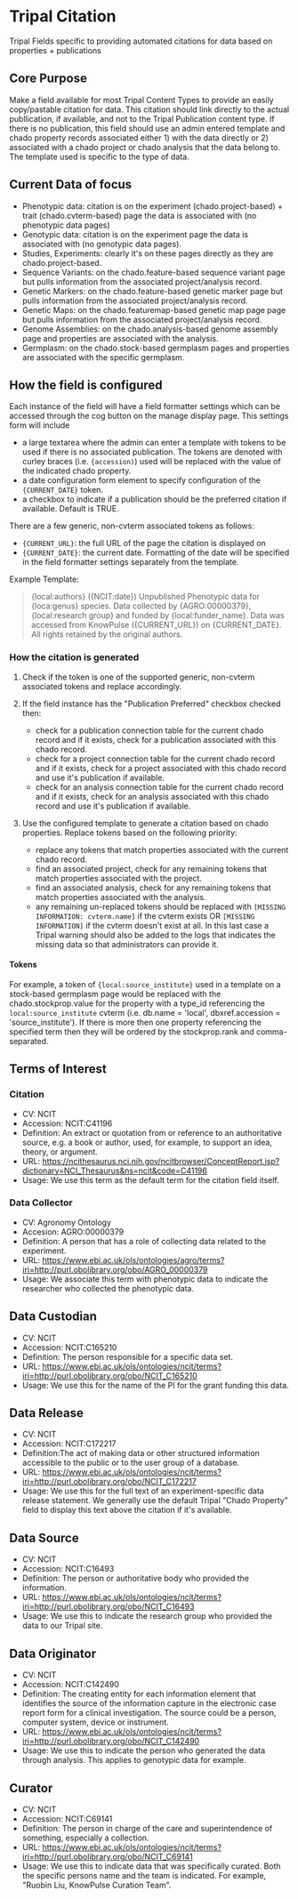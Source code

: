 # Tripal Citation

Tripal Fields specific to providing automated citations for data based on properties + publications

## Core Purpose

Make a field available for most Tripal Content Types to provide an easily copy/pastable citation for data. This citation should link directly to the actual publlication, if available, and not to the Tripal Publication content type. If there is no publication, this field should use an admin entered template and chado property records associated either 1) with the data directly or 2) associated with a chado project or chado analysis that the data belong to. The template used is specific to the type of data.

## Current Data of focus

- Phenotypic data: citation is on the experiment (chado.project-based) + trait (chado.cvterm-based) page the data is associated with (no phenotypic data pages)
- Genotypic data: citation is on the experiment page the data is associated with (no genotypic data pages).
- Studies, Experiments: clearly it's on these pages directly as they are chado.project-based.
- Sequence Variants: on the chado.feature-based sequence variant page but pulls information from the associated project/analysis record.
- Genetic Markers: on the chado.feature-based genetic marker page but pulls information from the associated project/analysis record.
- Genetic Maps: on the chado.featuremap-based genetic map page page but pulls information from the associated project/analysis record.
- Genome Assemblies: on the chado.analysis-based genome assembly page and properties are associated with the analysis.
- Germplasm: on the chado.stock-based germplasm pages and properties are associated with the specific germplasm.

## How the field is configured

Each instance of the field will have a field formatter settings which can be accessed through the cog button on the manage display page. This settings form will include 
- a large textarea where the admin can enter a template with tokens to be used if there is no associated publication. The tokens are denoted with curley braces (i.e. `{accession)`) used will be replaced with the value of the indicated chado property. 
- a date configuration form element to specify configuration of the `{CURRENT_DATE}` token.
- a checkbox to indicate if a publication should be the preferred citation if available. Default is TRUE.

There are a few generic, non-cvterm associated tokens as follows:
- `{CURRENT_URL}`: the full URL of the page the citation is displayed on
- `{CURRENT_DATE}`: the current date. Formatting of the date will be specified in the field formatter settings separately from the template.

Example Template:

> {local:authors} ({NCIT:date}) Unpublished Phenotypic data for {loca:genus} species. Data collected by {AGRO:00000379}, {local:research group} and funded by {local:funder_name}. Data was accessed from KnowPulse ({CURRENT_URL}) on {CURRENT_DATE}. All rights retained by the original authors.

### How the citation is generated

1. Check if the token is one of the supported generic, non-cvterm associated tokens and replace accordingly.
2. If the field instance has the "Publication Preferred" checkbox checked then:

    - check for a publication connection table for the current chado record and if it exists, check for a publication associated with this chado record.
    - check for a project connection table for the current chado record and if it exists, check for a project associated with this chado record and use it's publication if available.
    - check for an analysis connection table for the current chado record and if it exists, check for an analysis associated with this chado record and use it's publication if available.

3. Use the configured template to generate a citation based on chado properties. Replace tokens based on the following priority:

    - replace any tokens that match properties associated with the current chado record.
    - find an associated project, check for any remaining tokens that match properties associated with the project.
    - find an associated analysis, check for any remaining tokens that match properties associated with the analysis.
    - any remaining un-replaced tokens should be replaced with `[MISSING INFORMATION: cvterm.name]` if the cvterm exists OR `[MISSING INFORMATION]` if the cvterm doesn't exist at all. In this last case a Tripal warning should also be added to the logs that indicates the missing data so that administrators can provide it.


#### Tokens

For example, a token of `{local:source_institute}` used in a template on a stock-based germplasm page would be replaced with the chado.stockprop.value for the property with a type_id referencing the `local:source_institute` cvterm (i.e. db.name = 'local', dbxref.accession = 'source_institute'). If there is more then one property referencing the specified term then they will be ordered by the stockprop.rank and comma-separated.

## Terms of Interest

### Citation

- CV: NCIT
- Accession: NCIT:C41196
- Definition: An extract or quotation from or reference to an authoritative source, e.g. a book or author, used, for example, to support an idea, theory, or argument.
- URL:  https://ncithesaurus.nci.nih.gov/ncitbrowser/ConceptReport.jsp?dictionary=NCI_Thesaurus&ns=ncit&code=C41196
- Usage: We use this term as the default term for the citation field itself.

### Data Collector

- CV: Agronomy Ontology 
- Accesion: AGRO:00000379
- Definition: A person that has a role of collecting data related to the experiment.
- URL: https://www.ebi.ac.uk/ols/ontologies/agro/terms?iri=http://purl.obolibrary.org/obo/AGRO_00000379
- Usage: We associate this term with phenotypic data to indicate the researcher who collected the phenotypic data.

## Data Custodian

- CV: NCIT
- Accession: NCIT:C165210
- Definition: The person responsible for a specific data set.
- URL: https://www.ebi.ac.uk/ols/ontologies/ncit/terms?iri=http://purl.obolibrary.org/obo/NCIT_C165210
- Usage: We use this for the name of the PI for the grant funding this data.

## Data Release

- CV: NCIT
- Accession: NCIT:C172217
- Definition:The act of making data or other structured information accessible to the public or to the user group of a database.
- URL: https://www.ebi.ac.uk/ols/ontologies/ncit/terms?iri=http://purl.obolibrary.org/obo/NCIT_C172217
- Usage: We use this for the full text of an experiment-specific data release statement. We generally use the default Tripal "Chado Property" field to display this text above the citation if it's available.

## Data Source

- CV: NCIT
- Accession: NCIT:C16493
- Definition: The person or authoritative body who provided the information.
- URL: https://www.ebi.ac.uk/ols/ontologies/ncit/terms?iri=http://purl.obolibrary.org/obo/NCIT_C16493
- Usage: We use this to indicate the research group who provided the data to our Tripal site.

## Data Originator

- CV: NCIT
- Accession: NCIT:C142490
- Definition: The creating entity for each information element that identifies the source of the information capture in the electronic case report form for a clinical investigation. The source could be a person, computer system, device or instrument.
- URL: https://www.ebi.ac.uk/ols/ontologies/ncit/terms?iri=http://purl.obolibrary.org/obo/NCIT_C142490
- Usage: We use this to indicate the person who generated the data through analysis. This applies to genotypic data for example.

## Curator

- CV: NCIT
- Accession: NCIT:C69141
- Definition: The person in charge of the care and superintendence of something, especially a collection.
- URL: https://www.ebi.ac.uk/ols/ontologies/ncit/terms?iri=http://purl.obolibrary.org/obo/NCIT_C69141
- Usage: We use this to indicate data that was specifically curated. Both the specific persons name and the team is indicated. For example, "Ruobin Liu, KnowPulse Curation Team".

